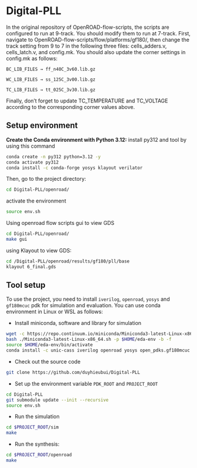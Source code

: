 # Digital-PLL
In the original repository of OpenROAD-flow-scripts, the scripts are configured to run at 9-track. You should modify them to run at 7-track.
First, navigate to OpenROAD-flow-scripts/flow/platforms/gf180/, then change the track setting from 9 to 7 in the following three files: cells_adders.v, cells_latch.v, and config.mk.
You should also update the corner settings in config.mk as follows:

`BC_LIB_FILES → ff_n40C_3v60.lib.gz`

`WC_LIB_FILES → ss_125C_3v00.lib.gz`

`TC_LIB_FILES → tt_025C_3v30.lib.gz`

Finally, don’t forget to update TC_TEMPERATURE and TC_VOLTAGE according to the corresponding corner values above.
## Setup environment 
**Create the Conda environment with Python 3.12:**
install py312 and tool by using this command

```bash
conda create -n py312 python=3.12 -y
conda activate py312
conda install -c conda-forge yosys klayout verilator
```
Then, go to the project directory:
```bash
cd Digital-PLL/openroad/
```
activate the environment
```bash
source env.sh
```
Using openroad flow scripts gui to view GDS 
```bash
cd Digital-PLL/openroad/
make gui
```
using Klayout to view GDS:
```bash
cd /Digital-PLL/openroad/results/gf180/pll/base
klayout 6_final.gds
```
## Tool setup
To use the project, you need to install `iverilog`, `openroad`,
`yosys` and `gf180mcuc` pdk for simulation and evaluation. You can use
conda environment in Linux or WSL as follows:

- Install miniconda, software and library for simulation

``` bash
wget -c https://repo.continuum.io/miniconda/Miniconda3-latest-Linux-x86_64.sh
bash ./Miniconda3-latest-Linux-x86_64.sh -p $HOME/eda-env -b -f
source $HOME/eda-env/bin/activate
conda install -c unic-cass iverilog openroad yosys open_pdks.gf180mcuc
```

- Check out the source code

``` bash
git clone https://github.com/duyhieubui/Digital-PLL
```

- Set up the environment variable `PDK_ROOT` and `PROJECT_ROOT`

``` bash
cd Digital-PLL
git submodule update --init --recursive
source env.sh

```

- Run the simulation

``` bash
cd $PROJECT_ROOT/sim
make
```

- Run the synthesis:
``` bash
cd $PROJECT_ROOT/openroad
make
```



